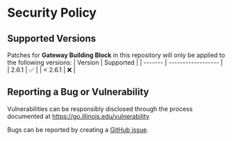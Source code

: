 # Security Policy

## Supported Versions
Patches for **Gateway Building Block** in this repository will only be applied to the following versions:
| Version | Supported          |
| ------- | ------------------ |
| 2.6.1   | :white_check_mark: |
| < 2.6.1 | :x:                |

## Reporting a Bug or Vulnerability

Vulnerabilities can be responsibly disclosed through the process
 documented at https://go.illinois.edu/vulnerability

Bugs can be reported by creating a [GitHub issue](https://github.com/rokwire/gateway-building-block/issues/new?assignees=&labels=bug&template=bug_report.md&title=%5BBUG%5D+).
